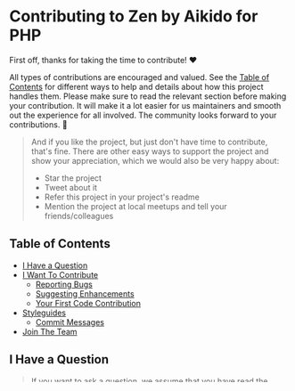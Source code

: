 # Contributing to Zen by Aikido for PHP

First off, thanks for taking the time to contribute! ❤️

All types of contributions are encouraged and valued. See the [Table of Contents](#table-of-contents) for different ways to help and details about how this project handles them. Please make sure to read the relevant section before making your contribution. It will make it a lot easier for us maintainers and smooth out the experience for all involved. The community looks forward to your contributions. 🎉

> And if you like the project, but just don't have time to contribute, that's fine. There are other easy ways to support the project and show your appreciation, which we would also be very happy about:
> - Star the project
> - Tweet about it
> - Refer this project in your project's readme
> - Mention the project at local meetups and tell your friends/colleagues

## Table of Contents

- [I Have a Question](#i-have-a-question)
- [I Want To Contribute](#i-want-to-contribute)
  - [Reporting Bugs](#reporting-bugs)
  - [Suggesting Enhancements](#suggesting-enhancements)
  - [Your First Code Contribution](#your-first-code-contribution)
- [Styleguides](#styleguides)
  - [Commit Messages](#commit-messages)
- [Join The Team](#join-the-team)

## I Have a Question

> If you want to ask a question, we assume that you have read the available [Documentation](https://github.com/AikidoSec/firewall-php).

Before you ask a question, it is best to search for existing [Issues](https://github.com/AikidoSec/firewall-php/issues) that might help you. In case you have found a suitable issue and still need clarification, you can write your question in this issue. It is also advisable to search the internet for answers first.

If you then still feel the need to ask a question and need clarification, we recommend the following:

- Open an [Issue](https://github.com/AikidoSec/firewall-php/issues/new).
- Provide as much context as you can about what you're running into.
- Provide project and platform versions (PHP version, etc), depending on what seems relevant.

We will then take care of the issue as soon as possible.

## I Want To Contribute

> ### Legal Notice

> When contributing to this project, you must agree that you have authored 100% of the content, that you have the necessary rights to the content and that the content you contribute may be provided under the project license.

### Reporting Bugs

#### Before Submitting a Bug Report

A good bug report shouldn't leave others needing to chase you up for more information. Therefore, we ask you to investigate carefully, collect information and describe the issue in detail in your report. Please complete the following steps in advance to help us fix any potential bug as fast as possible.

- Make sure that you are using the latest version.
- Determine if your bug is really a bug and not an error on your side e.g. using incompatible environment components/versions (Make sure that you have read the [documentation](https://github.com/AikidoSec/firewall-php). If you are looking for support, you might want to check [this section](#i-have-a-question)).
- Collect information about the bug:
  - Stack trace (Traceback)
  - OS, Platform and Version (Windows, Linux, macOS, x86, ARM)
  - Version of the interpreter, compiler, SDK, runtime environment, package manager, depending on what seems relevant.
  - Possibly your input and the output
  - Can you reliably reproduce the issue?

#### How Do I Submit a Good Bug Report?

> You must never report security related issues, vulnerabilities or bugs including sensitive information to the issue tracker, or elsewhere in public. Instead sensitive bugs must be sent by email to [hello@aikido.dev](mailto:hello@aikido.dev).

We use GitHub issues to track bugs and errors. If you run into an issue with the project:

- Open an [Issue](https://github.com/AikidoSec/firewall-php/issues/new). (Since we can't be sure at this point whether it is a bug or not, we ask you not to talk about a bug yet and not to label the issue.)
- Explain the behavior you would expect and the actual behavior.
- Please provide as much context as possible and describe the *reproduction steps* that someone else can follow to recreate the issue on their own. This usually includes your code. For good bug reports you should isolate the problem and create a reduced test case.
- Provide the information you collected in the previous section.

Once it's filed:

- The project team will label the issue accordingly.
- A team member will try to reproduce the issue with your provided steps. If there are no reproduction steps or no obvious way to reproduce the issue, the team will ask you for those steps.
- If the team is able to reproduce the issue, then the issue will be left to be [implemented by someone](#your-first-code-contribution).

### Suggesting Enhancements

This section guides you through submitting an enhancement suggestion for firewall, **including completely new features and minor improvements to existing functionality**. Following these guidelines will help maintainers and the community to understand your suggestion and find related suggestions.

#### Before Submitting an Enhancement

- Make sure that you are using the latest version.
- Read the [documentation](https://github.com/AikidoSec/firewall-php) carefully and find out if the functionality is already covered, maybe by an individual configuration.
- Perform a [search](https://github.com/AikidoSec/firewall-php/issues) to see if the enhancement has already been suggested. If it has, add a comment to the existing issue instead of opening a new one.
- Find out whether your idea fits with the scope and aims of the project. It's up to you to make a strong case to convince the project's developers of the merits of this feature. Keep in mind that we want features that will be useful to the majority of our users and not just a small subset.

#### How Do I Submit a Good Enhancement Suggestion?

Enhancement suggestions are tracked as [GitHub issues](https://github.com/AikidoSec/firewall-php/issues).

- Use a **clear and descriptive title** for the issue to identify the suggestion.
- Provide a **step-by-step description of the suggested enhancement** in as many details as possible.
- **Describe the current behavior** and **explain which behavior you expected to see instead** and why. At this point you can also tell which alternatives do not work for you.
- **Explain why this enhancement would be useful** to most firewall users. You may also want to point out the other projects that solved it better and which could serve as inspiration.

### Your First Code Contribution

- clone the repository to your local machine
- run `$ make install` to install dependencies
- run `$ make build` to build the library
- run `$ make watch` to watch for changes and rebuild the library
- run `$ make test` to run tests using tap
- run `$ make end2end` to run end-to-end tests using tap
- run `$ make lint` to run ESLint

## Styleguides

### Code format

Code is formatted using [Prettier](https://prettier.io/). See [`.prettierrc`](../.prettierrc) for the configuration.

### Commit Messages

Read [The seven rules of a great Git commit message](https://chris.beams.io/posts/git-commit/), in short:

- Separate subject from body with a blank line
- Limit the subject line to 50 characters
- Capitalize the subject line
- Do not end the subject line with a period
- Use the imperative mood in the subject line
- Wrap the body at 72 characters
- Use the body to explain what and why vs. how

## Join The Team

If you are interested in joining the team, take a look at the [open positions](https://www.aikido.dev/careers) and apply. We are looking forward to your application!